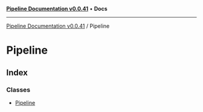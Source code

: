 [**Pipeline Documentation v0.0.41**](../README.md) • **Docs**

***

[Pipeline Documentation v0.0.41](../modules.md) / Pipeline

# Pipeline

## Index

### Classes

- [Pipeline](classes/Pipeline.md)
